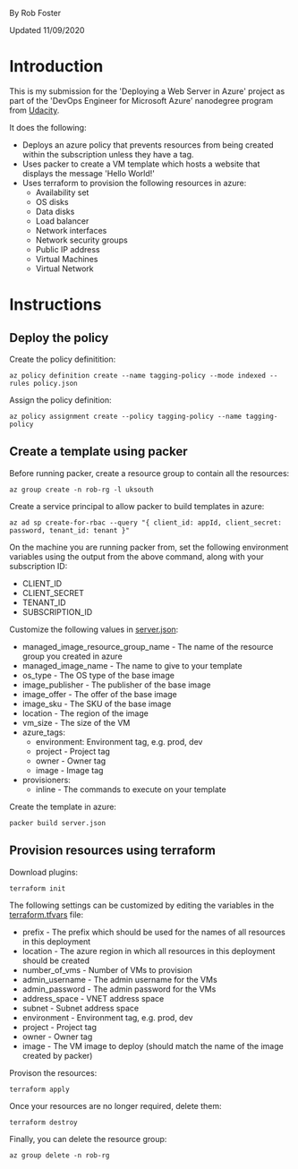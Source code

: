 By Rob Foster

Updated 11/09/2020

# Introduction
This is my submission for the 'Deploying a Web Server in Azure' project as part of the 'DevOps Engineer for Microsoft Azure' nanodegree program from [Udacity](https://udacity.com).

It does the following:
- Deploys an azure policy that prevents resources from being created within the subscription unless they have a tag.
- Uses packer to create a VM template which hosts a website that displays the message 'Hello World!'
- Uses terraform to provision the following resources in azure:
  - Availability set
  - OS disks
  - Data disks
  - Load balancer
  - Network interfaces
  - Network security groups
  - Public IP address
  - Virtual Machines
  - Virtual Network

# Instructions

## Deploy the policy

Create the policy definitition:
```
az policy definition create --name tagging-policy --mode indexed --rules policy.json
```
Assign the policy definition:
```
az policy assignment create --policy tagging-policy --name tagging-policy
```

## Create a template using packer

Before running packer, create a resource group to contain all the resources:
```
az group create -n rob-rg -l uksouth
```
Create a service principal to allow packer to build templates in azure:
```
az ad sp create-for-rbac --query "{ client_id: appId, client_secret: password, tenant_id: tenant }"
```

On the machine you are running packer from, set the following environment variables using the output from the above command, along with your subscription ID:

- CLIENT_ID
- CLIENT_SECRET
- TENANT_ID
- SUBSCRIPTION_ID

Customize the following values in [server.json](server.json):
- managed_image_resource_group_name - The name of the resource group you created in azure
- managed_image_name - The name to give to your template
- os_type - The OS type of the base image
- image_publisher - The publisher of the base image
- image_offer -  The offer of the base image
- image_sku - The SKU of the base image
- location - The region of the image
- vm_size - The size of the VM
- azure_tags:
  - environment: Environment tag, e.g. prod, dev
  - project - Project tag
  - owner - Owner tag
  - image - Image tag
- provisioners:
  - inline - The commands to execute on your template

Create the template in azure:
```
packer build server.json
```

## Provision resources using terraform

Download plugins:
```
terraform init
```
The following settings can be customized by editing the variables in the [terraform.tfvars](terraform.tfvars) file:
- prefix - The prefix which should be used for the names of all resources in this deployment
- location - The azure region in which all resources in this deployment should be created
- number_of_vms - Number of VMs to provision
- admin_username - The admin username for the VMs
- admin_password - The admin password for the VMs
- address_space - VNET address space
- subnet - Subnet address space
- environment - Environment tag, e.g. prod, dev
- project - Project tag
- owner - Owner tag
- image - The VM image to deploy (should match the name of the image created by packer)

Provison the resources:
```
terraform apply
```
Once your resources are no longer required, delete them:
```
terraform destroy
```
Finally, you can delete the resource group:
```
az group delete -n rob-rg
```
